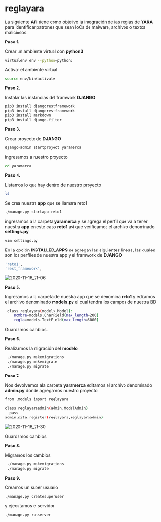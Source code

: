 # reglayara

La siguiente **API** tiene como objetivo la integración de las reglas de **YARA** para identificar patrones que sean IoCs de malware, archivos o textos maliciosos.

**Paso 1.**

Crear un ambiente virtual con **python3**
```sh
virtualenv env --python=python3 
```

Activar el ambiente virtual
```sh
source env/bin/activate
```

**Paso 2.**

Instalar las instancias del framwork **DJANGO**

```sh
pip3 install djangorestframework
pip3 install djangorestframework
pip3 install markdown 
pip3 install django-filter
```

**Paso 3.**

Crear proyecto de **DJANGO**

```sh
django-admin startproject yaramerca
```

ingresamos a nuestro proyecto

```sh
cd yaramerca
```

**Paso 4.**

Listamos lo que hay dentro de nuestro proyecto

```sh
ls
```
Se crea nuestra **app** que se llamara reto1

```sh
./manage.py startapp reto1
```

ingresamos a la carpeta **yaramerca** y se agrega el perfil que va a tener nuestra **app** en este caso **reto1** así que verificamos el archivo denominado **settings.py**

```sh
vim settings.py
```
En la opción **INSTALLED_APPS** se agregan las siguientes lineas, las cuales son los perfiles de nuestra app y el framwork de **DJANGO**

```sh
'reto1',                                                                
'rest_framework', 
```
![2020-11-16_21-06](https://user-images.githubusercontent.com/42874558/99337464-4da3b080-2850-11eb-826e-c21ae7decbb9.png)


**Paso 5.**

Ingresamos a la carpeta de nuestra app que se denomina **reto1** y editamos el archivo denominado **models.py** el cual tendra los campos de nuestra BD

```sh
 class reglayara(models.Model):                                              
    nombre=models.CharField(max_length=200)                                 
    regla=models.TextField(max_length=5000)  
```
Guardamos cambios.

**Paso 6.**

Realizamos la migración del **modelo** 

```sh
 ./manage.py makemigrations 
 ./manage.py makemigrate
 ./manage.py migrate
```

**Paso 7.**

Nos devolvemos  ala carpeta **yaramerca** editamos el archivo denominado **admin.py** donde agregamos nuestro proyecto


```sh
from .models import reglayara                                             
                                               
class reglayaraadmin(admin.ModelAdmin):                                     
  pass                                                                    
admin.site.register(reglayara,reglayaraadmin) 
```
![2020-11-16_21-30](https://user-images.githubusercontent.com/42874558/99338871-0d91fd00-2853-11eb-967b-ccec9e4c9b54.png)

Guardamos cambios

**Paso 8.**

Migramos los cambios 

```sh
 ./manage.py makemigrations 
 ./manage.py migrate
```

**Paso 9.**

Creamos un super usuario

```sh
./manage.py createsuperuser
```

y ejecutamos el servidor

```sh
./manage.py runserver
```




